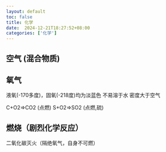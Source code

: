 ```yaml
---
layout: default
toc: false
title: 化学
date:  2024-12-21T18:27:52+08:00
categories: ['化学']
---
```



## 空气 (混合物质)

## 氧气
液氧(-170多度)，固氧(-218度)均为淡蓝色
不易溶于水
密度大于空气

C+O2=>CO2 (点燃)
S+O2=>SO2 (点燃,硫)

## 燃烧（剧烈化学反应）

二氧化碳灭火（隔绝氧气，自身不可燃）


